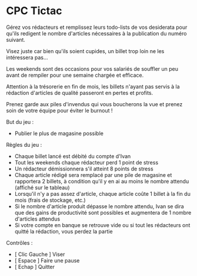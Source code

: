 # CPC Tictac

Gérez vos rédacteurs et remplissez leurs todo-lists de vos desiderata pour qu'ils redigent le nombre d'articles nécessaires à la publication du numéro suivant.

Visez juste car bien qu'ils soient cupides, un billet trop loin ne les intéressera pas...

Les weekends sont des occasions pour vos salariés de souffler un peu avant de rempiler pour une semaine chargée et efficace.

Attention à la trésorerie en fin de mois, les billets n'ayant pas servis à la rédaction d'articles de qualité passeront en pertes et profits.

Prenez garde aux piles d'invendus qui vous boucherons la vue et prenez soin de votre équipe pour éviter le burnout !

But du jeu :
- Publier le plus de magasine possible

Règles du jeu :
- Chaque billet lancé est débité du compte d'Ivan
- Tout les weekends chaque rédacteur perd 1 point de stress
- Un rédacteur démissionnera s'il atteint 8 points de stress
- Chaque article rédigé sera remplacé par une pile de magasine et rapportera 2 billets, à condition qu'il y en ai au moins le nombre attendu (affiché sur le tableau)
- Lorsqu'il n'y a pas assez d'article, chaque article coûte 1 billet à la fin du mois (frais de stockage, etc.)
- Si le nombre d'article produit dépasse le nombre attendu, Ivan se dira que des gains de productivité sont possibles et augmentera de 1 nombre d'articles attendus
- Si votre compte en banque se retrouve vide ou si tout les rédacteurs ont quitté la rédaction, vous perdez la partie

Contrôles :
- [ Clic Gauche ] Viser
- [ Espace ] Faire une pause
- [ Echap ] Quitter
